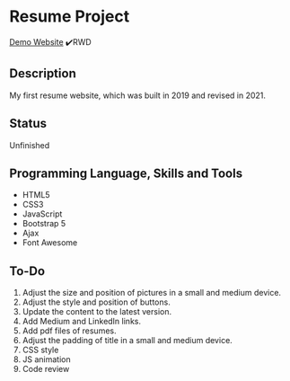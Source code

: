 # Resume Project
[Demo Website](https://kagari0803.github.io/resume/)
✔️RWD

## Description
My first resume website, which was built in 2019 and revised in 2021.

## Status
Unfinished

## Programming Language, Skills and Tools
* HTML5
* CSS3
* JavaScript
* Bootstrap 5
* Ajax
* Font Awesome

## To-Do
1. Adjust the size and position of pictures in a small and medium device.
2. Adjust the style and position of buttons.
3. Update the content to the latest version.
4. Add Medium and LinkedIn links.
5. Add pdf files of resumes.
6. Adjust the padding of title in a small and medium device.
7. CSS style
8. JS animation
9. Code review
 
